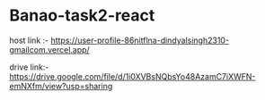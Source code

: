 ﻿# Banao-task2-react

host link :- https://user-profile-86nitflna-dindyalsingh2310-gmailcom.vercel.app/

drive link:- https://drive.google.com/file/d/1i0XVBsNQbsYo48AzamC7iXWFN-emNXfm/view?usp=sharing
